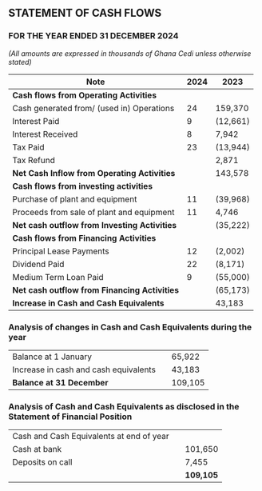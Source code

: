 ## STATEMENT OF CASH FLOWS
### FOR THE YEAR ENDED 31 DECEMBER 2024
*(All amounts are expressed in thousands of Ghana Cedi unless otherwise stated)*

| Note | 2024   | 2023   |
|------|--------|--------|
| **Cash flows from Operating Activities** |        |        |
| Cash generated from/ (used in) Operations | 24     | 159,370 | 34,113  |
| Interest Paid                            | 9      | (12,661) | (27,278)|
| Interest Received                        | 8      | 7,942    | 33,884  |
| Tax Paid                                 | 23     | (13,944) | (13,695)|
| Tax Refund                               |        | 2,871    | 191     |
| **Net Cash Inflow from Operating Activities** | | 143,578 | 27,215  |
| **Cash flows from investing activities** |        |         |
| Purchase of plant and equipment          | 11     | (39,968) | (7,415) |
| Proceeds from sale of plant and equipment| 11     | 4,746    | 2,673   |
| **Net cash outflow from Investing Activities** | | (35,222) | (4,742) |
| **Cash flows from Financing Activities** |        |         |
| Principal Lease Payments                 | 12     | (2,002)  | (2,832) |
| Dividend Paid                            | 22     | (8,171)  | (39)    |
| Medium Term Loan Paid                    | 9      | (55,000) | (15,000)|
| **Net cash outflow from Financing Activities** | | (65,173) | (17,871)|
| **Increase in Cash and Cash Equivalents**|        | 43,183   | 4,602   |

### Analysis of changes in Cash and Cash Equivalents during the year

|                              |           |         |
|------------------------------|-----------|---------|
| Balance at 1 January         |           | 65,922  | 61,320  |
| Increase in cash and cash equivalents |   | 43,183  | 4,602   |
| **Balance at 31 December**   |          |109,105 | 65,922  |

### Analysis of Cash and Cash Equivalents as disclosed in the Statement of Financial Position

|                                         |        |            |
|-----------------------------------------|--------|------------|
| Cash and Cash Equivalents at end of year|        |            |
| Cash at bank                            |        | 101,650    | 60,781  |
| Deposits on call                        |        | 7,455      | 5,141   |
|                                         |        | **109,105** | **65,922** |